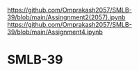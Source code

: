 https://github.com/Omprakash2057/SMLB-39/blob/main/Assingnment2(2057).ipynb
https://github.com/Omprakash2057/SMLB-39/blob/main/Assignment4.ipynb


# SMLB-39
